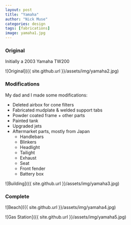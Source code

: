 ```yaml
---
layout: post
title: "Yamaha"
author: "Nick Muse"
categories: design
tags: [fabrications]
image: yamaha1.jpg
---
```


### Original
Initially a 2003 Yamaha TW200

![Original]({{ site.github.url }}/assets/img/yamaha2.jpg)

### Modifications
My dad and I made some modifications:

- Deleted airbox for cone filters
- Fabricated mudplate & welded support tabs
- Powder coated frame + other parts
- Painted tank
- Upgraded jets
- Aftermarket parts, mostly from Japan
 	- Handlebars
	- Blinkers
	- Headlight
	- Tailight
	- Exhaust
	- Seat
	- Front fender
	- Battery box

![Building]({{ site.github.url }}/assets/img/yamaha3.jpg)

### Complete

![Beach]({{ site.github.url }}/assets/img/yamaha4.jpg)

![Gas Station]({{ site.github.url }}/assets/img/yamaha5.jpg)
